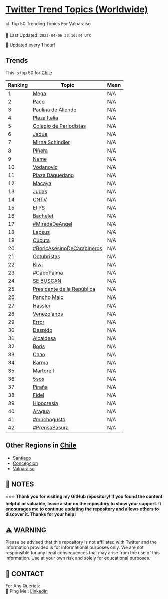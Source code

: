 [Twitter Trend Topics (Worldwide)](https://github.com/ErcinDedeoglu/Twitter-Trend-Topics)
==========


📊 Top 50 Trending Topics For Valparaiso

📆 Last Updated: `2023-04-06 23:16:44 UTC`

🔧 Updated every 1 hour!


## Trends

This is top 50 for [Chile](</Chile>)

| Ranking | Topic | Mean |
| ------- | ------------ | ------------ |
| 1 | [Mega](http://twitter.com/search?q=Mega) | N/A |
| 2 | [Paco](http://twitter.com/search?q=Paco) | N/A |
| 3 | [Paulina de Allende](http://twitter.com/search?q=Paulina+de+Allende) | N/A |
| 4 | [Plaza Italia](http://twitter.com/search?q=Plaza+Italia) | N/A |
| 5 | [Colegio de Periodistas](http://twitter.com/search?q=Colegio+de+Periodistas) | N/A |
| 6 | [Jadue](http://twitter.com/search?q=Jadue) | N/A |
| 7 | [Mirna Schindler](http://twitter.com/search?q=Mirna+Schindler) | N/A |
| 8 | [Piñera](http://twitter.com/search?q=Pi%c3%b1era) | N/A |
| 9 | [Neme](http://twitter.com/search?q=Neme) | N/A |
| 10 | [Vodanovic](http://twitter.com/search?q=Vodanovic) | N/A |
| 11 | [Plaza Baquedano](http://twitter.com/search?q=Plaza+Baquedano) | N/A |
| 12 | [Macaya](http://twitter.com/search?q=Macaya) | N/A |
| 13 | [Judas](http://twitter.com/search?q=Judas) | N/A |
| 14 | [CNTV](http://twitter.com/search?q=CNTV) | N/A |
| 15 | [El PS](http://twitter.com/search?q=El+PS) | N/A |
| 16 | [Bachelet](http://twitter.com/search?q=Bachelet) | N/A |
| 17 | [#MiradaDeAngel](http://twitter.com/search?q=%23MiradaDeAngel) | N/A |
| 18 | [Lapsus](http://twitter.com/search?q=Lapsus) | N/A |
| 19 | [Cúcuta](http://twitter.com/search?q=C%c3%bacuta) | N/A |
| 20 | [#BoricAsesinoDeCarabineros](http://twitter.com/search?q=%23BoricAsesinoDeCarabineros) | N/A |
| 21 | [Octubristas](http://twitter.com/search?q=Octubristas) | N/A |
| 22 | [Kiwi](http://twitter.com/search?q=Kiwi) | N/A |
| 23 | [#CaboPalma](http://twitter.com/search?q=%23CaboPalma) | N/A |
| 24 | [SE BUSCAN](http://twitter.com/search?q=SE+BUSCAN) | N/A |
| 25 | [Presidente de la República](http://twitter.com/search?q=Presidente+de+la+Rep%c3%bablica) | N/A |
| 26 | [Pancho Malo](http://twitter.com/search?q=Pancho+Malo) | N/A |
| 27 | [Hassler](http://twitter.com/search?q=Hassler) | N/A |
| 28 | [Venezolanos](http://twitter.com/search?q=Venezolanos) | N/A |
| 29 | [Error](http://twitter.com/search?q=Error) | N/A |
| 30 | [Despido](http://twitter.com/search?q=Despido) | N/A |
| 31 | [Alcaldesa](http://twitter.com/search?q=Alcaldesa) | N/A |
| 32 | [Boris](http://twitter.com/search?q=Boris) | N/A |
| 33 | [Chao](http://twitter.com/search?q=Chao) | N/A |
| 34 | [Karma](http://twitter.com/search?q=Karma) | N/A |
| 35 | [Martorell](http://twitter.com/search?q=Martorell) | N/A |
| 36 | [5sos](http://twitter.com/search?q=5sos) | N/A |
| 37 | [Piraña](http://twitter.com/search?q=Pira%c3%b1a) | N/A |
| 38 | [Fidel](http://twitter.com/search?q=Fidel) | N/A |
| 39 | [Hipocresía](http://twitter.com/search?q=Hipocres%c3%ada) | N/A |
| 40 | [Aragua](http://twitter.com/search?q=Aragua) | N/A |
| 41 | [#muchogusto](http://twitter.com/search?q=%23muchogusto) | N/A |
| 42 | [#PrensaBasura](http://twitter.com/search?q=%23PrensaBasura) | N/A |



## Other Regions in [Chile](</Chile>)

* [Santiago](</Chile/Santiago.md>)
* [Concepcion](</Chile/Concepcion.md>)
* [Valparaiso](</Chile/Valparaiso.md>)



## 📝 NOTES

⭐⭐⭐ **Thank you for visiting my GitHub repository! If you found the content helpful or valuable, leave a star on the repository to show your support. It encourages me to continue updating the repository and allows others to discover it. Thanks for your help!**


## ⚠️ WARNING

Please be advised that this repository is not affiliated with Twitter and the information provided is for informational purposes only. We are not responsible for any legal consequences that may arise from the use of this information. Use at your own risk and solely for educational purposes.


## 📨 CONTACT

 For Any Queries:  
            🏓 Ping Me : [LinkedIn](https://www.linkedin.com/in/ercindedeoglu/)
